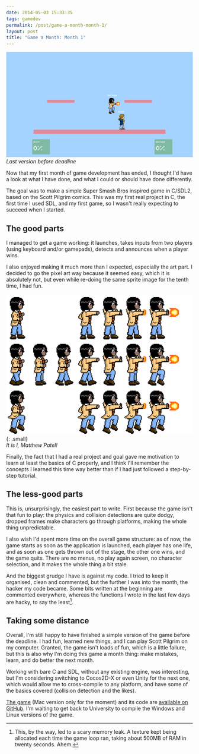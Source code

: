 ```yaml
---
date: 2014-05-03 15:33:35
tags: gamedev
permalink: /post/game-a-month-month-1/
layout: post
title: "Game a Month: Month 1"
---
```


![Scott Pilgrim.png][1]  
_Last version before deadline_

Now that my first month of game development has ended, I thought I'd have a look at what I have done, and what I could or should have done differently.

The goal was to make a simple Super Smash Bros inspired game in C/SDL2, based on the Scott Pilgrim comics. This was my first real project in C, the first time I used SDL, and my first game, so I wasn't really expecting to succeed when I started.

<!--more-->

## The good parts

I managed to get a game working: it launches, takes inputs from two players (using keyboard and/or gamepads), detects and announces when a player wins.

I also enjoyed making it much more than I expected, especially the art part. I decided to go the pixel art way because it seemed easy, which it is absolutely not, but even while re-doing the same sprite image for the tenth time, I had fun.

![Matthew Patel][2]{: .small}  
_It is I, Matthew Patel!_

Finally, the fact that I had a real project and goal gave me motivation to learn at least the basics of C properly, and I think I'll remember the concepts I learned this time way better than if I had just followed a step-by-step tutorial.

## The less-good parts

This is, unsurprisingly, the easiest part to write. First because the game isn't that fun to play: the physics and collision detections are quite dodgy, dropped frames make characters go through platforms, making the whole thing unpredictable.

I also wish I'd spent more time on the overall game structure: as of now, the game starts as soon as the application is launched, each player has one life, and as soon as one gets thrown out of the stage, the other one wins, and the game quits. There are no menus, no play again screen, no character selection, and it makes the whole thing a bit stale.

And the biggest grudge I have is against my code. I tried to keep it organised, clean and commented, but the further I was into the month, the hacker my code became. Some bits written at the beginning are commented everywhere, whereas the functions I wrote in the last few days are hacky, to say the least[^1].

## Taking some distance

Overall, I'm still happy to have finished a simple version of the game before the deadline. I had fun, learned new things, and I can play Scott Pilgrim on my computer. Granted, the game isn't loads of fun, which is a little failure, but this is also why I'm doing this game a month thing: make mistakes, learn, and do better the next month.

Working with bare C and SDL, without any existing engine, was interesting, but I'm considering switching to Cocos2D-X or even Unity for the next one, which would allow me to cross-compile to any platform, and have some of the basics covered (collision detection and the likes).

[The game][3] (Mac version only for the moment) and its code are [available on GitHub][4]. I'm waiting to get back to University to compile the Windows and Linux versions of the game.

[1]: /static/media/2014/05/img-1398949031321-raw.png
[2]: /static/media/2014/05/img-1399125578609-raw.png
[3]: https://github.com/amyinorbit/GaM1-Scott-Pilgrim/releases/tag/v1
[4]: https://github.com/amyinorbit/GaM1-Scott-Pilgrim

[^1]: This, by the way, led to a scary memory leak. A texture kept being allocated each time the game loop ran, taking about 500MB of RAM in twenty seconds. Ahem.